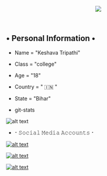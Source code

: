 <p align="center">
  <img src="https://readme-typing-svg.herokuapp.com?color=F77247&width=420&lines=A+Passionate+Developer+From+India%E2%9C%8C%EF%B8%8F;Python%2C+Java%2C+Linux%E2%9D%A4%EF%B8%8F">
</p> 
<br>


## • Personal Information •


* Name = "Keshava Tripathi"

* Class = "college"

* Age = "18"

* Country = " 🇮🇳 "

* State = "Bihar"

* git-stats 

![alt text](https://te.legra.ph/file/ad69d21c45a70573c8b2b.jpg)

* ⠂𝚂𝚘𝚌𝚒𝚊𝚕 𝙼𝚎𝚍𝚒𝚊 𝙰𝚌𝚌𝚘𝚞𝚗𝚝𝚜⠐ 

[![alt text](https://te.legra.ph/file/bc64b7c2836fbc3b6259b.jpg)](https://instagram.com/alpha__ff__?igshid=YmMyMTA2M2Y=)

[![alt text](https://te.legra.ph/file/0d79e059d3c83c77981a5.jpg)](https://t.me/NotReallyAlpha)

[![alt text](https://te.legra.ph/file/82be27b8bdd6d9eb05db9.jpg)](https://t.me/EndStringBot)
